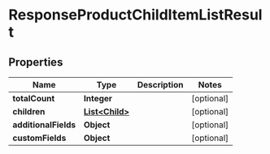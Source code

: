 

# ResponseProductChildItemListResult

## Properties

Name | Type | Description | Notes
------------ | ------------- | ------------- | -------------
**totalCount** | **Integer** |  |  [optional]
**children** | [**List&lt;Child&gt;**](Child.md) |  |  [optional]
**additionalFields** | **Object** |  |  [optional]
**customFields** | **Object** |  |  [optional]




